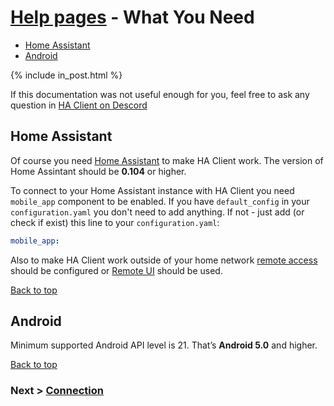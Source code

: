 # [Help pages](/help) - What You Need

- [Home Assistant](#home-assistant)
- [Android](#android)

{% include in_post.html %}

If this documentation was not useful enough for you, feel free to ask any question in [HA Client on Descord](https://discord.gg/nd6FZQ)

## Home Assistant
Of course you need [Home Assistant](https://www.home-assistant.io/) to make HA Client work. The version of Home Assintant should be **0.104** or higher.

To connect to your Home Assistant instance with HA Client you need `mobile_app` component to be enabled. If you have `default_config` in your `configuration.yaml` you don't need to add anything. If not - just add (or check if exist) this line to your `configuration.yaml`:

```yaml
mobile_app:
```

Also to make HA Client work outside of your home network [remote access](https://www.home-assistant.io/docs/configuration/remote/) should be configured or [Remote UI](https://www.nabucasa.com/config/remote/) should be used.

[Back to top](#help-pages---what-you-need)

## Android
Minimum supported Android API level is 21. That’s **Android 5.0** and higher.

[Back to top](#help-pages---what-you-need)

### Next > [Connection](/help/connection)
